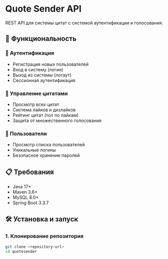 # Quote Sender API

REST API для системы цитат с системой аутентификации и голосования.

## 🚀 Функциональность

### 🔐 Аутентификация
- Регистрация новых пользователей
- Вход в систему (логин)
- Выход из системы (логаут)
- Сессионная аутентификация

### 💬 Управление цитатами
- Просмотр всех цитат
- Система лайков и дизлайков
- Рейтинг цитат (топ по лайкам)
- Защита от множественного голосования

### 👥 Пользователи
- Просмотр списка пользователей
- Уникальные логины
- Безопасное хранение паролей

## 📋 Требования

- Java 17+
- Maven 3.6+
- MySQL 8.0+
- Spring Boot 3.3.7

## 🛠️ Установка и запуск

### 1. Клонирование репозитория
```bash
git clone <repository-url>
cd quotesender

